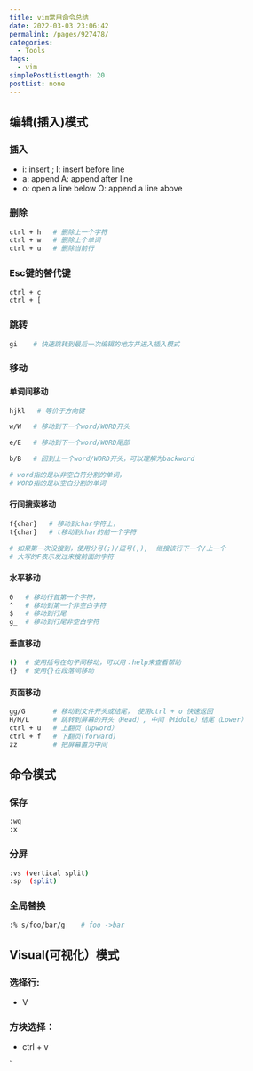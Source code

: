 ```yaml
---
title: vim常用命令总结
date: 2022-03-03 23:06:42
permalink: /pages/927478/
categories: 
  - Tools
tags: 
  - vim
simplePostListLength: 20
postList: none
---
```

## 编辑(插入)模式
### 插入

   - i: insert  ;                           I: insert before line 
   - a: append                         A: append after line
   - o: open a line below       O: append a line above
### 删除
```bash
ctrl + h   # 删除上一个字符
ctrl + w   # 删除上个单词
ctrl + u   # 删除当前行
```
### Esc键的替代键
```bash
ctrl + c 
ctrl + [
```
### 跳转
```bash
gi    # 快速跳转到最后一次编辑的地方并进入插入模式
```
### 移动
#### 单词间移动
```bash
hjkl   # 等价于方向键

w/W   # 移动到下一个word/WORD开头

e/E   # 移动到下一个word/WORD尾部

b/B   # 回到上一个word/WORD开头，可以理解为backword

# word指的是以非空白符分割的单词，
# WORD指的是以空白分割的单词
```
#### 行间搜索移动
```bash
f{char}   # 移动到char字符上，
t{char}   # t移动到char的前一个字符

# 如果第一次没搜到，使用分号(;)/逗号(,),  继搜该行下一个/上一个
# 大写的F表示发过来搜前面的字符
```
#### 水平移动
```bash
0   # 移动行首第一个字符，
^   # 移动到第一个非空白字符
$   # 移动到行尾
g_  # 移动到行尾非空白字符
```
#### 垂直移动
```bash
()  # 使用括号在句子间移动，可以用：help来查看帮助
{}  # 使用{}在段落间移动
```
#### 页面移动
```bash
gg/G       # 移动到文件开头或结尾， 使用ctrl + o 快速返回
H/M/L      # 跳转到屏幕的开头（Head）, 中间（Middle）结尾（Lower）
ctrl + u   # 上翻页（upword）
ctrl + f   # 下翻页(forward)
zz         # 把屏幕置为中间
```
## 命令模式
### 保存
```bash
:wq
:x
```
### 分屏
```bash
:vs (vertical split)
:sp  (split)
```
### 全局替换
```bash
:% s/foo/bar/g    # foo ->bar
```


## Visual(可视化）模式
### 选择行:

   - V
### 方块选择：

   - ctrl + v

`